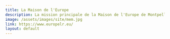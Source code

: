 ```yaml
---
title: La Maison de l'Europe
description: La mission principale de la Maison de l'Europe de Montpellier est la sensibilisation du grand public au projet européen.
image: /assets/images/site/mem.jpg
link: https://www.europelr.eu/
layout: default
---
```

